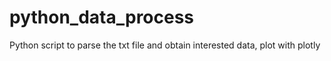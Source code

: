 python_data_process
===================

Python script to parse the txt file and obtain interested data, plot with plotly 

